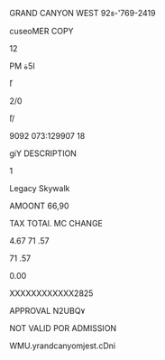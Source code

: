 GRAND CANYON  WEST
92ธ-'769-2419

cuseoMER COPY

12

PM ا5ة

 ًا

2/0

ًا/

9092 073:129907 18

giY  DESCRIPTION

1

 Legacy  Skywalk

AMOONT
66,90

TAX
TOTAl.
MC
CHANGE

4.67
71 .57

71 .57

0.00

ΧΧΧΧΧΧΧΧΧΧΧΧ2825

APPROVAL  N2UBQ٧

NOT  VALID  POR  ADMISSION

WMU.yrandcanyomjest.cDni

